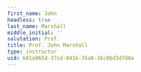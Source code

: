 ```yaml
---
first_name: John
headless: true
last_name: Marshall
middle_initial: ''
salutation: Prof.
title: Prof. John Marshall
type: instructor
uid: 681a965d-37cd-841b-35a8-16c06d3d7d8a
---
```

